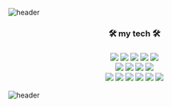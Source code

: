 ![header](https://capsule-render.vercel.app/api?type=slice&color=auto&height=250&section=header&text=MINJU's%20GitHub&fontSize=70&animation=fadeIn)

<div align='center'>

  <h3>🛠 my tech 🛠<h3>
  <img src="https://img.shields.io/badge/C++%20-00599C?style=flat-square&logo=C%2B%2B&logoColor=white"/>
  <img src="https://img.shields.io/badge/C%20-A8B9CC?style=flat-square&logo=C&logoColor=white"/>
  <img src="https://img.shields.io/badge/Java%20-007396?style=flat-square&logo=Java&logoColor=white"/>
    <img src="https://img.shields.io/badge/Python%20-3776AB?style=flat-square&logo=Python&logoColor=white"/>
    <img src="https://img.shields.io/badge/PHP%20-777BB4?style=flat-square&logo=PHP&logoColor=white"/>
  <br>
  <img src="https://img.shields.io/badge/JavaScript%20-F7DF1E?style=flat-square&logo=JavaScript&logoColor=white"/>
  <img src="https://img.shields.io/badge/HTML5%20-E34F26?style=flat-square&logo=HTML5&logoColor=white"/>
  <img src="https://img.shields.io/badge/CSS3%20-1572B6?style=flat-square&logo=CSS3&logoColor=white"/>
  <img src="https://img.shields.io/badge/SpringBoot%20-6DB33F?style=flat-square&logo=SpringBoot&logoColor=white"/>
    <br>
    <img src="https://img.shields.io/badge/AmazonAWS%20-232F3E?style=flat-square&logo=aws&logoColor=white"/>
    <img src="https://img.shields.io/badge/GoogleCloud%20-4285F4?style=flat-square&logo=gcp&logoColor=white"/>
    <img src="https://img.shields.io/badge/MySQL%20-4479A1?style=flat-square&logo=MySQL&logoColor=white"/>
    <img src="https://img.shields.io/badge/PostgreSQL%20-4169E1?style=flat-square&logo=PostgreSQL&logoColor=white"/>
     <img src="https://img.shields.io/badge/RabbitMQ%20-FF6600?style=flat-square&logo=RabbitMQ&logoColor=white"/>
     <img src="https://img.shields.io/badge/Elasticsearch%20-005571?style=flat-square&logo=Elasticsearch&logoColor=white"/>
</div>

![header](https://capsule-render.vercel.app/api?type=slice&color=auto&height=250&section=footer&animation=scaleIn)
